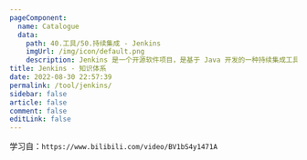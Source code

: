 ```yaml
---
pageComponent: 
  name: Catalogue
  data: 
    path: 40.工具/50.持续集成 - Jenkins
    imgUrl: /img/icon/default.png
    description: Jenkins 是一个开源软件项目，是基于 Java 开发的一种持续集成工具，用于监控持续重复的工作，旨在提供一个开放易用的软件平台，使软件项目可以进行持续集成。
title: Jenkins - 知识体系
date: 2022-08-30 22:57:39
permalink: /tool/jenkins/
sidebar: false
article: false
comment: false
editLink: false
---
```


学习自：`https://www.bilibili.com/video/BV1bS4y1471A`
